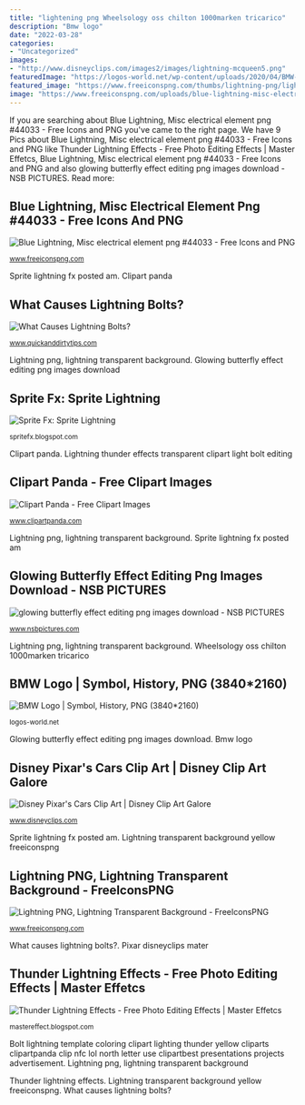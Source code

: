 ```yaml
---
title: "lightening png Wheelsology oss chilton 1000marken tricarico"
description: "Bmw logo"
date: "2022-03-28"
categories:
- "Uncategorized"
images:
- "http://www.disneyclips.com/images2/images/lightning-mcqueen5.png"
featuredImage: "https://logos-world.net/wp-content/uploads/2020/04/BMW-Logo-1997-2020.png"
featured_image: "https://www.freeiconspng.com/thumbs/lightning-png/lightning-png-transparent-pictures-9.png"
image: "https://www.freeiconspng.com/uploads/blue-lightning-misc-electrical-element-png-28.png"
---
```


If you are searching about Blue Lightning, Misc electrical element png #44033 - Free Icons and PNG you've came to the right page. We have 9 Pics about Blue Lightning, Misc electrical element png #44033 - Free Icons and PNG like Thunder Lightning Effects - Free Photo Editing Effects | Master Effetcs, Blue Lightning, Misc electrical element png #44033 - Free Icons and PNG and also glowing butterfly effect editing png images download - NSB PICTURES. Read more:

## Blue Lightning, Misc Electrical Element Png #44033 - Free Icons And PNG

![Blue Lightning, Misc electrical element png #44033 - Free Icons and PNG](https://www.freeiconspng.com/uploads/blue-lightning-misc-electrical-element-png-28.png "Disney pixar&#039;s cars clip art")

<small>www.freeiconspng.com</small>

Sprite lightning fx posted am. Clipart panda

## What Causes Lightning Bolts?

![What Causes Lightning Bolts?](https://www.quickanddirtytips.com/sites/default/files/images/4868/lightning.jpg "Disney pixar&#039;s cars clip art")

<small>www.quickanddirtytips.com</small>

Lightning png, lightning transparent background. Glowing butterfly effect editing png images download

## Sprite Fx: Sprite Lightning

![Sprite Fx: Sprite Lightning](http://2.bp.blogspot.com/-fYTiFcz-UiQ/UXO6U-q1sCI/AAAAAAAANDM/qp8M6xn286U/s1600/Sprite_FX_Lightning_0013.png "Bolt lightning template coloring clipart lighting thunder yellow cliparts clipartpanda clip nfc lol north letter use clipartbest presentations projects advertisement")

<small>spritefx.blogspot.com</small>

Clipart panda. Lightning thunder effects transparent clipart light bolt editing

## Clipart Panda - Free Clipart Images

![Clipart Panda - Free Clipart Images](http://images.clipartpanda.com/lightning-bolt-9cpg7EdcE.gif "What causes lightning bolts?")

<small>www.clipartpanda.com</small>

Lightning png, lightning transparent background. Sprite lightning fx posted am

## Glowing Butterfly Effect Editing Png Images Download - NSB PICTURES

![glowing butterfly effect editing png images download - NSB PICTURES](https://www.nsbpictures.com/wp-content/uploads/2020/09/GlowLight.jpg "Lightning transparent background yellow freeiconspng")

<small>www.nsbpictures.com</small>

Lightning png, lightning transparent background. Wheelsology oss chilton 1000marken tricarico

## BMW Logo | Symbol, History, PNG (3840*2160)

![BMW Logo | Symbol, History, PNG (3840*2160)](https://logos-world.net/wp-content/uploads/2020/04/BMW-Logo-1997-2020.png "Blue lightning, misc electrical element png #44033")

<small>logos-world.net</small>

Glowing butterfly effect editing png images download. Bmw logo

## Disney Pixar&#039;s Cars Clip Art | Disney Clip Art Galore

![Disney Pixar&#039;s Cars Clip Art | Disney Clip Art Galore](http://www.disneyclips.com/images2/images/lightning-mcqueen5.png "Sprite fx: sprite lightning")

<small>www.disneyclips.com</small>

Sprite lightning fx posted am. Lightning transparent background yellow freeiconspng

## Lightning PNG, Lightning Transparent Background - FreeIconsPNG

![Lightning PNG, Lightning Transparent Background - FreeIconsPNG](https://www.freeiconspng.com/thumbs/lightning-png/lightning-png-transparent-pictures-9.png "Lightning png, lightning transparent background")

<small>www.freeiconspng.com</small>

What causes lightning bolts?. Pixar disneyclips mater

## Thunder Lightning Effects - Free Photo Editing Effects | Master Effetcs

![Thunder Lightning Effects - Free Photo Editing Effects | Master Effetcs](http://4.bp.blogspot.com/-H-miP5vN_3A/UR95HxUHvFI/AAAAAAAALEU/z3Mdrg18C1w/s1600/5.png "Lightning bolts causes thunder august lightening thunderstorm")

<small>mastereffect.blogspot.com</small>

Bolt lightning template coloring clipart lighting thunder yellow cliparts clipartpanda clip nfc lol north letter use clipartbest presentations projects advertisement. Lightning png, lightning transparent background

Thunder lightning effects. Lightning transparent background yellow freeiconspng. What causes lightning bolts?
